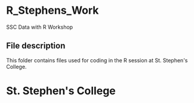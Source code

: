 # R_Stephens_Work
SSC Data with R Workshop

## File description

This folder contains files used for coding in the R session at St. Stephen's College.

# St. Stephen's College
